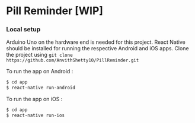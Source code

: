 # Pill Reminder [WIP]

### Local setup

Arduino Uno on the hardware end is needed for this project. React Native should be installed for running the respective Android and iOS apps.
Clone the project using `git clone https://github.com/AnvithShetty10/PillReminder.git`

To run the app on Android :
```bash
$ cd app
$ react-native run-android
```

To run the app on iOS :
```bash
$ cd app
$ react-native run-ios
```